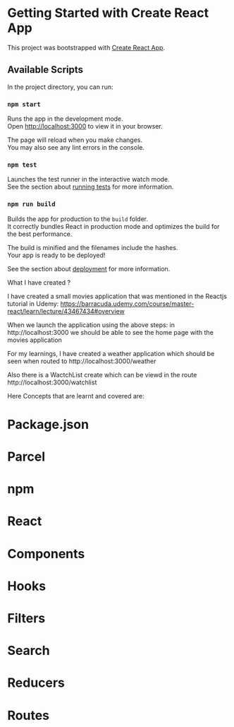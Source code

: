 # Getting Started with Create React App

This project was bootstrapped with [Create React App](https://github.com/facebook/create-react-app).

## Available Scripts

In the project directory, you can run:

### `npm start`

Runs the app in the development mode.\
Open [http://localhost:3000](http://localhost:3000) to view it in your browser.

The page will reload when you make changes.\
You may also see any lint errors in the console.

### `npm test`

Launches the test runner in the interactive watch mode.\
See the section about [running tests](https://facebook.github.io/create-react-app/docs/running-tests) for more information.

### `npm run build`

Builds the app for production to the `build` folder.\
It correctly bundles React in production mode and optimizes the build for the best performance.

The build is minified and the filenames include the hashes.\
Your app is ready to be deployed!

See the section about [deployment](https://facebook.github.io/create-react-app/docs/deployment) for more information.

What I have created ?

I have created a small movies application that was mentioned in the Reactjs tutorial in Udemy: https://barracuda.udemy.com/course/master-react/learn/lecture/43467434#overview

When we launch the application using the above steps: in http://localhost:3000 we should be able to see the home page with the movies application

For my learnings, I have created a weather application which should be seen when routed to http://localhost:3000/weather

Also there is a WactchList create which can be viewd in the route http://localhost:3000/watchlist

Here Concepts that are learnt and covered are:

# Package.json

# Parcel

# npm

# React

# Components

# Hooks

# Filters

# Search

# Reducers

# Routes
